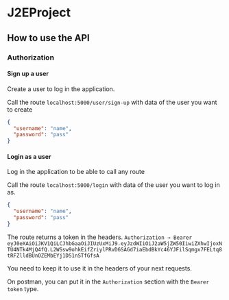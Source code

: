 # J2EProject

## How to use the API

### Authorization

#### Sign up a user

Create a user to log in the application.

Call the route `localhost:5000/user/sign-up` with data of the user you want to create
```json
{
  "username": "name",
  "password": "pass"
}
```

#### Login as a user

Log in the application to be able to call any route

Call the route `localhost:5000/login` with data of the user you want to log in as.
```json
{
  "username": "name",
  "password": "pass"
}
```

The route returns a token in the headers.
`Authorization → Bearer eyJ0eXAiOiJKV1QiLCJhbGaaOiJIUzUxMiJ9.eyJzdWIiOiJ2aW5jZW50IiwiZXhwIjoxNTU4NTk4MjQ4fQ.L2WSsw9ohkEifZriylPRvD6SAGd7iaEbdBkYc46YJFilSqmgx7FELtq8tRFZlldBUnOZEMbEYj1DS1nSTfGfsA`

You need to keep it to use it in the headers of your next requests. 

On postman, you can put it in the `Authorization` section with the `Bearer token` type.
